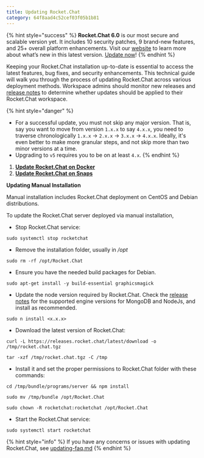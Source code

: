```yaml
---
title: Updating Rocket.Chat
category: 64f8aad4c52cef03f05b1b81
---
```


{% hint style="success" %}
**Rocket.Chat 6.0** is our most secure and scalable version yet. It includes 10 security patches, 9 brand-new features, and 25+ overall platform enhancements. Visit our [website](https://www.rocket.chat/six) to learn more about what’s new in this latest version. [Update now](https://docs.rocket.chat/deploy/updating-rocket.chat)!
{% endhint %}

Keeping your Rocket.Chat installation up-to-date is essential to access the latest features, bug fixes, and security enhancements. This technical guide will walk you through the process of updating Rocket.Chat across various deployment methods. Workspace admins should monitor new releases and [release notes](https://github.com/RocketChat/Rocket.Chat/releases) to determine whether updates should be applied to their Rocket.Chat workspace.&#x20;

{% hint style="danger" %}
* For a successful update, you must not skip any major version. That is, say you want to move from version `1.x.x` to say `4.x.x`, you need to traverse chronologically `1.x.x` -> `2.x.x` -> `3.x.x` -> `4.x.x`. Ideally, it's even better to make more granular steps, and not skip more than two minor versions at a time.
* Upgrading to `v5` requires you to be on at least `4.x`.
{% endhint %}

1. [**Update Rocket.Chat on Docker**](deploy-with-docker-and-docker-compose.md#updating-rocket.chat-on-docker)
2. [**Update Rocket.Chat on Snaps**](deploy-with-snaps.md#updating-rocket.chat-snap)

**Updating Manual Installation**

Manual installation includes Rocket.Chat deployment on CentOS and Debian distributions.

To update the Rocket.Chat server deployed via manual installation,&#x20;

* Stop Rocket.Chat service:

```
sudo systemctl stop rocketchat
```

* Remove the installation folder, usually in _/opt_

```
sudo rm -rf /opt/Rocket.Chat
```

* Ensure you have the needed build packages for Debian.

```
sudo apt-get install -y build-essential graphicsmagick
```

* Update the node version required by Rocket.Chat. Check the [release notes](https://github.com/RocketChat/Rocket.Chat/releases) for the supported engine versions for MongoDB and NodeJs, and install as recommended.&#x20;

```
sudo n install <x.x.x>
```

* Download the latest version of Rocket.Chat:

```
curl -L https://releases.rocket.chat/latest/download -o /tmp/rocket.chat.tgz
```

```
tar -xzf /tmp/rocket.chat.tgz -C /tmp
```

* Install it and set the proper permissions to Rocket.Chat folder with these commands:

```
cd /tmp/bundle/programs/server && npm install
```

```
sudo mv /tmp/bundle /opt/Rocket.Chat
```

```
sudo chown -R rocketchat:rocketchat /opt/Rocket.Chat
```

* Start the Rocket.Chat service:

```
sudo systemctl start rocketchat
```

{% hint style="info" %}
If you have any concerns or issues with updating Rocket.Chat, see [updating-faq.md](../../resources/frequently-asked-questions/deployment-faq/updating-faq.md "mention")
{% endhint %}
